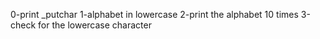 0-print _putchar
1-alphabet in lowercase
2-print the alphabet 10 times
3-check for the lowercase character
